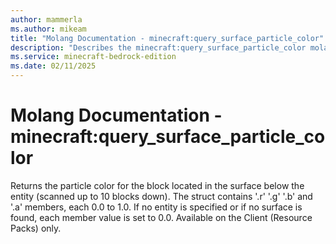 ```yaml
---
author: mammerla
ms.author: mikeam
title: "Molang Documentation - minecraft:query_surface_particle_color"
description: "Describes the minecraft:query_surface_particle_color molang"
ms.service: minecraft-bedrock-edition
ms.date: 02/11/2025 
---
```


# Molang Documentation - minecraft:query_surface_particle_color

Returns the particle color for the block located in the surface below the entity (scanned up to 10 blocks down). The struct contains '.r' '.g' '.b' and '.a' members, each 0.0 to 1.0. If no entity is specified or if no surface is found, each member value is set to 0.0. Available on the Client (Resource Packs) only.
